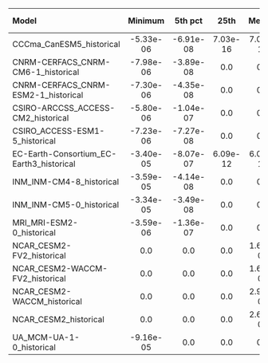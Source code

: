 Model | Minimum | 5th pct | 25th | Median | 75th | 95th pct | Maximum
 :-- |  :--:  |  :--:  |  :--:  |  :--:  |  :--:  |  :--:  |  :--: 
CCCma_CanESM5_historical | -5.33e-06 | -6.91e-08 |  7.03e-16 |  7.03e-16 |  7.03e-16 |  1.36e-06 |  1.82e-05
CNRM-CERFACS_CNRM-CM6-1_historical | -7.98e-06 | -3.89e-08 | 0.0 | 0.0 |  3.19e-08 |  1.10e-06 |  1.99e-05
CNRM-CERFACS_CNRM-ESM2-1_historical | -7.30e-06 | -4.35e-08 | 0.0 | 0.0 |  2.26e-08 |  1.09e-06 |  2.14e-05
CSIRO-ARCCSS_ACCESS-CM2_historical | -5.80e-06 | -1.04e-07 | 0.0 | 0.0 |  6.94e-09 |  2.59e-06 |  1.88e-05
CSIRO_ACCESS-ESM1-5_historical | -7.23e-06 | -7.27e-08 | 0.0 | 0.0 | 0.0 |  6.69e-07 |  1.16e-05
EC-Earth-Consortium_EC-Earth3_historical | -3.40e-05 | -8.07e-07 |  6.09e-12 |  6.09e-12 |  6.09e-12 |  1.94e-07 |  6.11e-06
INM_INM-CM4-8_historical | -3.59e-05 | -4.14e-08 | 0.0 | 0.0 | 0.0 |  2.24e-06 |  3.85e-05
INM_INM-CM5-0_historical | -3.34e-05 | -3.49e-08 | 0.0 | 0.0 | 0.0 |  2.34e-06 |  4.23e-05
MRI_MRI-ESM2-0_historical | -3.59e-06 | -1.36e-07 | 0.0 | 0.0 |  1.84e-08 |  3.17e-06 |  3.62e-05
NCAR_CESM2-FV2_historical | 0.0 | 0.0 | 0.0 |  1.66e-09 |  2.51e-07 |  1.89e-06 |  1.56e-05
NCAR_CESM2-WACCM-FV2_historical | 0.0 | 0.0 | 0.0 |  1.63e-09 |  2.54e-07 |  1.87e-06 |  1.58e-05
NCAR_CESM2-WACCM_historical | 0.0 | 0.0 | 0.0 |  2.90e-09 |  3.63e-07 |  2.17e-06 |  1.85e-05
NCAR_CESM2_historical | 0.0 | 0.0 | 0.0 |  2.65e-09 |  3.51e-07 |  2.15e-06 |  2.45e-05
UA_MCM-UA-1-0_historical | -9.16e-05 | 0.0 | 0.0 | 0.0 |  9.37e-07 |  4.08e-06 |  2.97e-05
